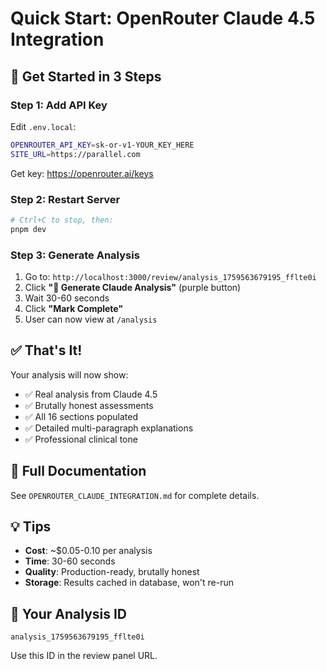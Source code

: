 # Quick Start: OpenRouter Claude 4.5 Integration

## 🚀 Get Started in 3 Steps

### **Step 1: Add API Key**

Edit `.env.local`:
```bash
OPENROUTER_API_KEY=sk-or-v1-YOUR_KEY_HERE
SITE_URL=https://parallel.com
```

Get key: https://openrouter.ai/keys

### **Step 2: Restart Server**

```bash
# Ctrl+C to stop, then:
pnpm dev
```

### **Step 3: Generate Analysis**

1. Go to: `http://localhost:3000/review/analysis_1759563679195_fflte0i`
2. Click **"🤖 Generate Claude Analysis"** (purple button)
3. Wait 30-60 seconds
4. Click **"Mark Complete"**
5. User can now view at `/analysis`

## ✅ That's It!

Your analysis will now show:
- ✅ Real analysis from Claude 4.5
- ✅ Brutally honest assessments
- ✅ All 16 sections populated
- ✅ Detailed multi-paragraph explanations
- ✅ Professional clinical tone

## 📖 Full Documentation

See `OPENROUTER_CLAUDE_INTEGRATION.md` for complete details.

## 💡 Tips

- **Cost**: ~$0.05-0.10 per analysis
- **Time**: 30-60 seconds
- **Quality**: Production-ready, brutally honest
- **Storage**: Results cached in database, won't re-run

## 🎯 Your Analysis ID

```
analysis_1759563679195_fflte0i
```

Use this ID in the review panel URL.

